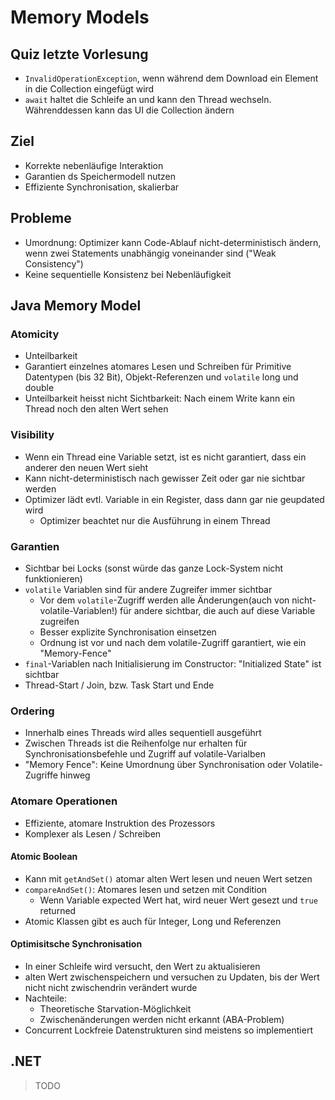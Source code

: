 # Memory Models
## Quiz letzte Vorlesung
- `InvalidOperationException`, wenn während dem Download ein Element in die Collection eingefügt wird
- `await` haltet die Schleife an und kann den Thread wechseln. Währenddessen kann das UI die Collection ändern

## Ziel
- Korrekte nebenläufige Interaktion
- Garantien ds Speichermodell nutzen
- Effiziente Synchronisation, skalierbar

## Probleme
- Umordnung: Optimizer kann Code-Ablauf nicht-deterministisch ändern, wenn zwei Statements unabhängig voneinander sind ("Weak Consistency")
- Keine sequentielle Konsistenz bei Nebenläufigkeit

## Java Memory Model
    
### Atomicity
- Unteilbarkeit
- Garantiert einzelnes atomares Lesen und Schreiben für Primitive Datentypen (bis 32 Bit), Objekt-Referenzen und `volatile` long und double
- Unteilbarkeit heisst nicht Sichtbarkeit: Nach einem Write kann ein Thread noch den alten Wert sehen  

### Visibility
- Wenn ein Thread eine Variable setzt, ist es nicht garantiert, dass ein anderer den neuen Wert sieht
- Kann nicht-deterministisch nach gewisser Zeit oder gar nie sichtbar werden
- Optimizer lädt evtl. Variable in ein Register, dass dann gar nie geupdated wird
    - Optimizer beachtet nur die Ausführung in einem Thread

### Garantien
- Sichtbar bei Locks (sonst würde das ganze Lock-System nicht funktionieren)
- `volatile` Variablen sind für andere Zugreifer immer sichtbar
    - Vor dem `volatile`-Zugriff werden alle Änderungen(auch von nicht-volatile-Variablen!) für andere sichtbar, die auch auf diese Variable zugreifen 
    - Besser explizite Synchronisation einsetzen
    - Ordnung ist vor und nach dem volatile-Zugriff garantiert, wie ein "Memory-Fence"
- `final`-Variablen nach Initialisierung im Constructor: "Initialized State" ist sichtbar
- Thread-Start / Join, bzw. Task Start und Ende

### Ordering
- Innerhalb eines Threads wird alles sequentiell ausgeführt
- Zwischen Threads ist die Reihenfolge nur erhalten für Synchronisationsbefehle und Zugriff auf volatile-Varialben
- "Memory Fence": Keine Umordnung über Synchronisation oder Volatile-Zugriffe hinweg

### Atomare Operationen
- Effiziente, atomare Instruktion des Prozessors
- Komplexer als Lesen / Schreiben

#### Atomic Boolean
- Kann mit `getAndSet()` atomar alten Wert lesen und neuen Wert setzen
- `compareAndSet()`: Atomares lesen und setzen mit Condition
    - Wenn Variable expected Wert hat, wird neuer Wert gesezt und `true` returned
- Atomic Klassen gibt es auch für Integer, Long und Referenzen

#### Optimisitsche Synchronisation
- In einer Schleife wird versucht, den Wert zu aktualisieren
- alten Wert zwischenspeichern und versuchen zu Updaten, bis der Wert nicht nicht zwischendrin verändert wurde
- Nachteile: 
    - Theoretische Starvation-Möglichkeit
    - Zwischenänderungen werden nicht erkannt (ABA-Problem)
- Concurrent Lockfreie Datenstrukturen sind meistens so implementiert

## .NET
> TODO
